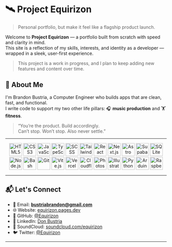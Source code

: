 # 🛰️ Project Equirizon

> Personal portfolio, but make it feel like a flagship product launch.

Welcome to **Project Equirizon** — a portfolio built from scratch with speed and clarity in mind.  
This site is a reflection of my skills, interests, and identity as a developer — wrapped in a sleek, user-first experience.

> This project is a work in progress, and I plan to keep adding new features and content over time.

## 👋 About Me

I'm Brandon Bustria, a Computer Engineer who builds apps that are clean, fast, and functional.  
I write code to support my two other life pillars: 🎧 **music production** and 🏋️ **fitness**.

> “You’re the product. Build accordingly.  
> Can’t stop. Won’t stop. Also never settle.”
---

<div align="center">

  <img src="https://cdn.jsdelivr.net/gh/devicons/devicon/icons/html5/html5-original.svg" width="40" height="40" alt="HTML5"/>
  <img src="https://cdn.jsdelivr.net/gh/devicons/devicon/icons/css3/css3-original.svg" width="40" height="40" alt="CSS3"/>
  <img src="https://cdn.jsdelivr.net/gh/devicons/devicon/icons/javascript/javascript-original.svg" width="40" height="40" alt="JavaScript"/>
  <img src="https://cdn.jsdelivr.net/gh/devicons/devicon/icons/typescript/typescript-original.svg" width="40" height="40" alt="TypeScript"/>
  <img src="https://cdn.jsdelivr.net/gh/devicons/devicon/icons/sass/sass-original.svg" width="40" height="40" alt="SCSS"/>
  <img src="https://cdn.jsdelivr.net/gh/devicons/devicon@latest/icons/tailwindcss/tailwindcss-original.svg" width="40" height="40" alt="Tailwind CSS"/>
  <img src="https://cdn.jsdelivr.net/gh/devicons/devicon/icons/react/react-original.svg" width="40" height="40" alt="React"/>
  <img src="https://cdn.jsdelivr.net/gh/devicons/devicon/icons/nextjs/nextjs-original.svg" width="40" height="40" alt="Next.js"/>
  <img src="https://cdn.jsdelivr.net/gh/devicons/devicon@latest/icons/astro/astro-original.svg" width="40" height="40" alt="Astro"/>
  <img src="https://cdn.jsdelivr.net/gh/devicons/devicon@latest/icons/supabase/supabase-original.svg" width="40" height="40" alt="Supabase"/>
  <img src="https://cdn.jsdelivr.net/gh/devicons/devicon/icons/sqlite/sqlite-original.svg" width="40" height="40" alt="SQLite"/>
  <img src="https://cdn.jsdelivr.net/gh/devicons/devicon/icons/nodejs/nodejs-original.svg" width="40" height="40" alt="Node.js"/>
  <img src="https://cdn.jsdelivr.net/gh/devicons/devicon@latest/icons/bash/bash-original.svg" width="40" height="40" alt="Bash"/>
  <img src="https://cdn.jsdelivr.net/gh/devicons/devicon/icons/git/git-original.svg" width="40" height="40" alt="Git"/>
  <img src="https://cdn.jsdelivr.net/gh/devicons/devicon@latest/icons/vitejs/vitejs-original.svg" width="40" height="40" alt="Vite.js"/>
  <img src="https://vercel.com/favicon.ico" width="40" height="40" alt="Vercel"/>
  <img src="https://cdn.jsdelivr.net/gh/devicons/devicon@latest/icons/cloudflareworkers/cloudflareworkers-original.svg" width="40" height="40" alt="Cloudflare Pages"/>
  <img src="https://cdn.jsdelivr.net/gh/devicons/devicon@latest/icons/photoshop/photoshop-original.svg" width="40" height="40" alt="Photoshop"/>
  <img src="https://cdn.jsdelivr.net/gh/devicons/devicon@latest/icons/illustrator/illustrator-original.svg" width="40" height="40" alt="Illustrator"/>
  <img src="https://cdn.jsdelivr.net/gh/devicons/devicon/icons/python/python-original.svg" width="40" height="40" alt="Python"/>
  <img src="https://cdn.jsdelivr.net/gh/devicons/devicon/icons/arduino/arduino-original.svg" width="40" height="40" alt="Arduino"/>
  <img src="https://cdn.jsdelivr.net/gh/devicons/devicon/icons/raspberrypi/raspberrypi-original.svg" width="40" height="40" alt="Raspberry Pi"/>

</div>

---

## 📬 Let's Connect

- 📧 Email: **<bustriabrandon@gmail.com>**
- 🌐 Website: [equirizon.pages.dev](https://equirizon.pages.dev/#contact)
- 🐙 GitHub: [@Equirizon](https://github.com/Equirizon)
- 💼 LinkedIn: [Don Bustria](https://linkedin.com/in/donbustria/)
- 🎵 SoundCloud: [soundcloud.com/equirizon](https://soundcloud.com/equirizon)
- 🐦 Twitter: [@Equirizon](https://twitter.com/Equirizon)

---
